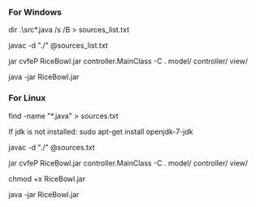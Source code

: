 ### For Windows

dir .\src\*.java /s /B > sources_list.txt

javac -d "./" @sources_list.txt

jar cvfeP RiceBowl.jar controller.MainClass -C . model/ controller/ view/

java -jar RiceBowl.jar

### For Linux 

find -name "*.java" > sources.txt

If jdk is not installed: 	sudo apt-get install openjdk-7-jdk

javac -d "./" @sources.txt

jar cvfeP RiceBowl.jar controller.MainClass -C . model/ controller/ view/

chmod +x RiceBowl.jar

java -jar RiceBowl.jar
